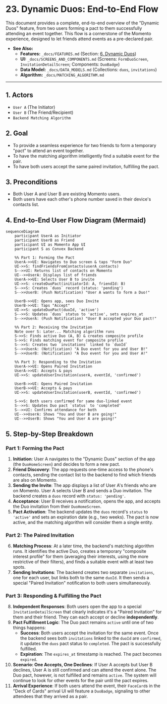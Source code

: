 # 23. Dynamic Duos: End-to-End Flow

This document provides a complete, end-to-end overview of the "Dynamic Duos" feature, from two users forming a pact to them successfully attending an event together. This flow is a cornerstone of the Momento experience, designed to let friends attend events as a pre-declared pair.

- **See Also:**
  - **Features:** `_docs/FEATURES.md` (Section: [6. Dynamic Duos](#6-dynamic-duos-attend-with-a-friend))
  - **UI:** `_docs/SCREENS_AND_COMPONENTS.md` (Screens: `FormDuoScreen`, `InvitationDetailScreen`; Components: `DuoBadge`)
  - **Data Model:** `_docs/DATA_MODELS.md` (Collections: `duos`, `invitations`)
  - **Algorithm:** `_docs/MATCHING_ALGORITHM.md`

---

## 1. Actors

- `User A` (The Initiator)
- `User B` (The Friend/Recipient)
- `Backend Matching Algorithm`

## 2. Goal

- To provide a seamless experience for two friends to form a temporary "pact" to attend an event together.
- To have the matching algorithm intelligently find a suitable event for the pair.
- To have both users accept the same paired invitation, fulfilling the pact.

## 3. Preconditions

- Both User A and User B are existing Momento users.
- Both users have each other's phone number saved in their device's contacts list.

## 4. End-to-End User Flow Diagram (Mermaid)

```mermaid
sequenceDiagram
    participant UserA as Initiator
    participant UserB as Friend
    participant UI as Momento App UI
    participant S as Convex Backend

    %% Part 1: Forming the Pact
    UserA->>UI: Navigates to Duo screen & taps "Form Duo"
    UI->>S: findFriendsFromContacts(userA_contacts)
    S-->>UI: Returns list of contacts on Momento
    UI-->>UserA: Displays list of friends
    UserA->>UI: Selects User B to invite
    UI->>S: createDuoPact(initiatorId: A, friendId: B)
    S-->>S: Creates `duos` record (status: 'pending')
    S-->>UserB: (Push Notification) "User A wants to form a Duo!"

    UserB->>UI: Opens app, sees Duo Invite
    UserB->>UI: Taps "Accept"
    UI->>S: updateDuoPact(duoId, 'active')
    S-->>S: Updates `duos` status to 'active', sets expires_at
    S-->>UserA: (Push Notification) "User B accepted your Duo pact!"

    %% Part 2: Receiving the Invitation
    Note over S: Later... Matching algorithm runs
    S->>S: Finds active Duo (A, B) & creates composite profile
    S->>S: Finds matching event for composite profile
    S-->>S: Creates two `invitations` linked to `duoId`
    S-->>UserA: (Notification) "A Duo event for you and User B!"
    S-->>UserB: (Notification) "A Duo event for you and User A!"

    %% Part 3: Responding to the Invitation
    UserA->>UI: Opens Paired Invitation
    UserA->>UI: Accepts & pays
    UI->>S: updateUserInvitation(userA, eventId, 'confirmed')

    UserB->>UI: Opens Paired Invitation
    UserB->>UI: Accepts & pays
    UI->>S: updateUserInvitation(userB, eventId, 'confirmed')

    S->>S: Both users confirmed for same duo-linked event
    S-->>S: Updates Duo pact `status` to 'completed'
    S-->>UI: Confirms attendance for both
    UI-->>UserA: Shows "You and User B are going!"
    UI-->>UserB: Shows "You and User A are going!"
```

## 5. Step-by-Step Breakdown

### Part 1: Forming the Pact

1.  **Initiation**: User A navigates to the "Dynamic Duos" section of the app (the `DuoHomeScreen`) and decides to form a new pact.
2.  **Friend Discovery**: The app requests one-time access to the phone's contacts, sending the contact list to the backend to find which friends are also on Momento.
3.  **Sending the Invite**: The app displays a list of User A's friends who are on Momento. User A selects User B and sends a Duo invitation. The backend creates a `duos` record with `status: 'pending'`.
4.  **Acceptance**: User B receives a notification, opens the app, and accepts the Duo invitation from their `DuoHomeScreen`.
5.  **Pact Activation**: The backend updates the `duos` record's `status` to `'active'` and sets an expiration date (e.g., two weeks). The pact is now active, and the matching algorithm will consider them a single entity.

### Part 2: The Paired Invitation

6.  **Matching Process**: At a later time, the backend's matching algorithm runs. It identifies the active Duo, creates a temporary "composite interest profile" for them (averaging their interests, using the more restrictive of their filters), and finds a suitable event with at least two spots.
7.  **Sending Invitations**: The backend creates two separate `invitations`, one for each user, but links both to the same `duoId`. It then sends a special "Paired Invitation" notification to both users simultaneously.

### Part 3: Responding & Fulfilling the Pact

8.  **Independent Responses**: Both users open the app to a special `InvitationDetailScreen` that clearly indicates it's a "Paired Invitation" for them and their friend. They can each accept or decline **independently**.
9.  **Pact Fulfillment Logic**: The Duo pact remains `active` until one of two things happens:
    - **Success**: Both users accept the invitation for the same event. Once the backend sees both `invitations` linked to the `duoId` are `confirmed`, it updates the `duos` pact status to `completed`. The pact is successfully fulfilled.
    - **Expiration**: The `expires_at` timestamp is reached. The pact becomes `expired`.
10. **Scenario: One Accepts, One Declines**: If User A accepts but User B declines, User A is still confirmed and can attend the event alone. The Duo pact, however, is not fulfilled and remains `active`. The system will continue to look for other events for the pair until the pact expires.
11. **Arrival Experience**: If both users attend the event, their `FaceCard`s in the "Deck of Cards" arrival UI will feature a `DuoBadge`, signaling to other attendees that they arrived as a pair.
